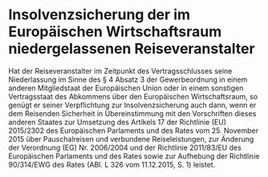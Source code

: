 # Insolvenzsicherung der im Europäischen Wirtschaftsraum niedergelassenen Reiseveranstalter

Hat der Reiseveranstalter im Zeitpunkt des Vertragsschlusses seine Niederlassung im Sinne des § 4 Absatz 3 der Gewerbeordnung in einem anderen Mitgliedstaat der Europäischen Union oder in einem sonstigen Vertragsstaat des Abkommens über den Europäischen Wirtschaftsraum, so genügt er seiner Verpflichtung zur Insolvenzsicherung auch dann, wenn er dem Reisenden Sicherheit in Übereinstimmung mit den Vorschriften dieses anderen Staates zur Umsetzung des Artikels 17 der Richtlinie (EU) 2015/2302 des Europäischen Parlaments und des Rates vom 25. November 2015 über Pauschalreisen und verbundene Reiseleistungen, zur Änderung der Verordnung (EG) Nr. 2006/2004 und der Richtlinie 2011/83/EU des Europäischen Parlaments und des Rates sowie zur Aufhebung der Richtlinie 90/314/EWG des Rates (ABl. L 326 vom 11.12.2015, S. 1) leistet. 

